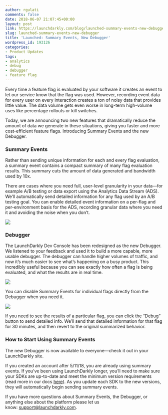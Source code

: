 ```yaml
---
author: rgulati
comments: false
date: 2018-06-07 21:07:45+00:00
layout: post
link: https://launchdarkly.com/blog/launched-summary-events-new-debugger/
slug: launched-summary-events-new-debugger
title: 'Launched: Summary Events, New Debugger'
wordpress_id: 193126
categories:
- Product Updates
tags:
- analytics
- debug
- debugger
- feature flag
---
```


Every time a feature flag is evaluated by your software it creates an event to let our service know that the flag was used. However, recording event data for every user on every interaction creates a ton of noisy data that provides little value. The data volume gets even worse in long-term high-volume uses like percentage rollouts or kill switches.

Today, we are announcing two new features that dramatically reduce the amount of data we generate in these situations, giving you faster and more cost-efficient feature flags. Introducing Summary Events and the new Debugger.


### **Summary Events**


Rather than sending unique information for each and every flag evaluation, a summary event contains a compact summary of many flag evaluation results. This summary cuts the amount of data generated and bandwidth used by 10x.

There are cases where you need full, user-level granularity in your data—for example A/B testing or data export using the Analytics Data Stream (ADS). We’ll automatically send detailed information for any flag used by an A/B testing goal. You can enable detailed event information on a per-flag and per-environment basis for the ADS, recording granular data where you need it and avoiding the noise when you don’t.




















[![](https://blog.launchdarkly.com/wp-content/uploads/2018/06/ADS.png)](https://blog.launchdarkly.com/wp-content/uploads/2018/06/ADS.png)






















### Debugger


The LaunchDarkly Dev Console has been redesigned as the new Debugger. We listened to your feedback and used it to build a more capable, more usable debugger. The debugger can handle higher volumes of traffic, and now it’s much easier to see what’s happening on a busy product. This incredibly useful because you can see exactly how often a flag is being evaluated, and what the results are in real time.





[![](https://blog.launchdarkly.com/wp-content/uploads/2018/06/debugger.png)](https://blog.launchdarkly.com/wp-content/uploads/2018/06/debugger.png)






















You can disable Summary Events for individual flags directly from the Debugger when you need it.




























[![](https://blog.launchdarkly.com/wp-content/uploads/2018/06/debug.png)](https://blog.launchdarkly.com/wp-content/uploads/2018/06/debug.png)






















If you need to see the results of a particular flag, you can click the “Debug“ button to send detailed info. We’ll send that detailed information for that flag for 30 minutes, and then revert to the original summarized behavior.

























### How to Start Using Summary Events


The new Debugger is now available to everyone—check it out in your LaunchDarkly site.

If you created an account after 5/11/18, you are already using summary events. If you’ve been using LaunchDarkly longer, you’ll need to make sure your SDKs are up-to-date and meet the minimum version requirements (read more in our docs [here](https://docs.launchdarkly.com/v2.0/docs/debugger)). As you update each SDK to the new versions, they will automatically begin sending summary events.

If you have more questions about Summary Events, the Debugger, or anything else about the platform please let us know: [support@launchdarkly.com](mailto:support@launchdarkly.com).
